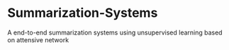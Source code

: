 # Summarization-Systems
A end-to-end summarization systems using unsupervised learning based on attensive network
